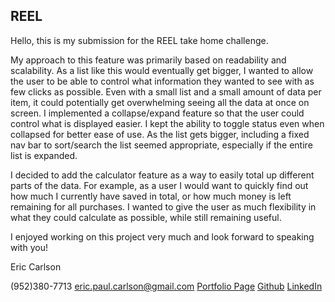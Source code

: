 ## REEL

Hello, this is my submission for the REEL take home challenge.

My approach to this feature was primarily based on readability and scalability. As a list like this would eventually get bigger, I wanted to allow the user to be able to control what information they wanted to see with as few clicks as possible. Even with a small list and a small amount of data per item, it could potentially get overwhelming seeing all the data at once on screen. I implemented a collapse/expand feature so that the user could control what is displayed easier. I kept the ability to toggle status even when collapsed for better ease of use. As the list gets bigger, including a fixed nav bar to sort/search the list seemed appropriate, especially if the entire list is expanded.

I decided to add the calculator feature as a way to easily total up different parts of the data. For example, as a user I would want to quickly find out how much I currently have saved in total, or how much money is left remaining for all purchases. I wanted to give the user as much flexibility in what they could calculate as possible, while still remaining useful.

I enjoyed working on this project very much and look forward to speaking with you!

Eric Carlson

(952)380-7713
eric.paul.carlson@gmail.com
[Portfolio Page](https://ecarlson1201.github.io/portfolio/)
[Github](https://github.com/ecarlson1201)
[LinkedIn](https://www.linkedin.com/in/eric-carlson-58924a35/)